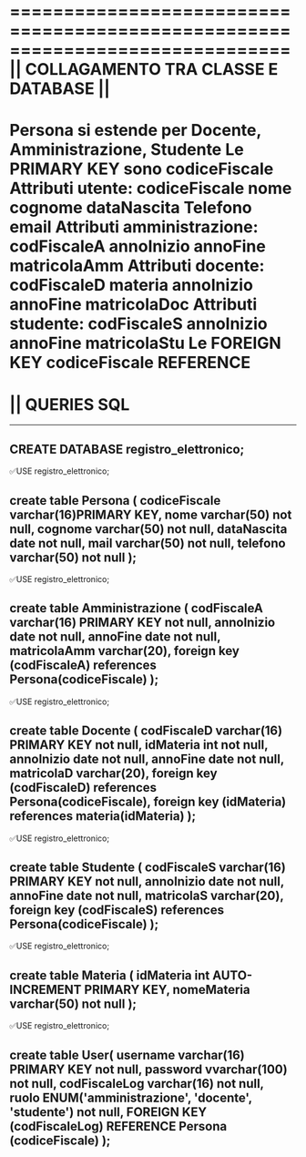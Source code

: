 ==============================================================================
||                   COLLAGAMENTO TRA CLASSE E DATABASE                     ||
==============================================================================
Persona si estende per Docente, Amministrazione, Studente
Le PRIMARY KEY sono codiceFiscale
Attributi utente: codiceFiscale nome cognome dataNascita Telefono email
Attributi amministrazione: codFiscaleA annoInizio annoFine matricolaAmm	
Attributi docente: codFiscaleD materia annoInizio annoFine matricolaDoc
Attributi studente: codFiscaleS annoInizio annoFine matricolaStu
Le FOREIGN KEY codiceFiscale REFERENCE 
==============================================================================
||                             QUERIES SQL
==============================================================================
------------------------------------------------------------------------------
CREATE DATABASE registro_elettronico;
------------------------------------------------------------------------------
✅USE registro_elettronico;

create table Persona (
codiceFiscale varchar(16)PRIMARY KEY,
nome varchar(50) not null,
cognome varchar(50) not null,
dataNascita date not null,
mail varchar(50) not null,
telefono varchar(50) not null
);
------------------------------------------------------------------------------
✅USE registro_elettronico;


create table Amministrazione (
codFiscaleA varchar(16) PRIMARY KEY not null,
annoInizio date not null,
annoFine date not null,
matricolaAmm varchar(20),
foreign key (codFiscaleA) references Persona(codiceFiscale)
);
------------------------------------------------------------------------------
✅USE registro_elettronico;
																		
create table Docente (
codFiscaleD varchar(16) PRIMARY KEY not null,
idMateria int not null,
annoInizio date not null,
annoFine date not null,
matricolaD varchar(20),
foreign key (codFiscaleD) references Persona(codiceFiscale),
foreign key (idMateria) references materia(idMateria)
);
------------------------------------------------------------------------------
✅USE registro_elettronico;
																	
create table Studente (
codFiscaleS varchar(16) PRIMARY KEY not null,
annoInizio date not null,
annoFine date not null,
matricolaS varchar(20),
foreign key (codFiscaleS) references Persona(codiceFiscale)
);
------------------------------------------------------------------------------
✅USE registro_elettronico;
																	
create table Materia (
idMateria int AUTO-INCREMENT PRIMARY KEY,
nomeMateria varchar(50) not null
);
------------------------------------------------------------------------------
✅USE registro_elettronico;
																	
create table User(
username varchar(16) PRIMARY KEY not null,
password vvarchar(100) not null,
codFiscaleLog varchar(16) not null,
ruolo ENUM('amministrazione', 'docente', 'studente') not null,
FOREIGN KEY (codFiscaleLog) REFERENCE Persona (codiceFiscale)
);
------------------------------------------------------------------------------
